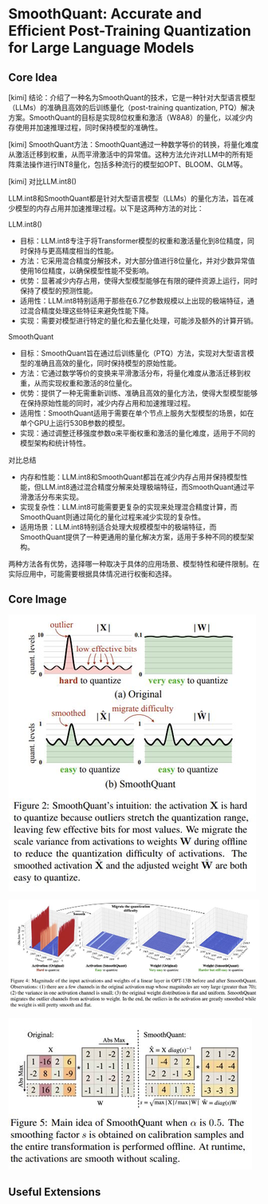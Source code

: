 # SmoothQuant: Accurate and Efficient Post-Training Quantization for Large Language Models

## Core Idea
[kimi] 结论：介绍了一种名为SmoothQuant的技术，它是一种针对大型语言模型（LLMs）的准确且高效的后训练量化（post-training quantization, PTQ）解决方案。SmoothQuant的目标是实现8位权重和激活（W8A8）的量化，以减少内存使用并加速推理过程，同时保持模型的准确性。

[kimi] SmoothQuant方法：SmoothQuant通过一种数学等价的转换，将量化难度从激活迁移到权重，从而平滑激活中的异常值。这种方法允许对LLM中的所有矩阵乘法操作进行INT8量化，包括多种流行的模型如OPT、BLOOM、GLM等。

[kimi] 对比LLM.int8()

LLM.int8和SmoothQuant都是针对大型语言模型（LLMs）的量化方法，旨在减少模型的内存占用并加速推理过程。以下是这两种方法的对比：

LLM.int8()
- 目标：LLM.int8专注于将Transformer模型的权重和激活量化到8位精度，同时保持与更高精度相当的性能。
- 方法：它采用混合精度分解技术，对大部分值进行8位量化，并对少数异常值使用16位精度，以确保模型性能不受影响。
- 优势：显著减少内存占用，使得大型模型能够在有限的硬件资源上运行，同时保持了模型的预测性能。
- 适用性：LLM.int8特别适用于那些在6.7亿参数规模以上出现的极端特征，通过混合精度处理这些特征来避免性能下降。
- 实现：需要对模型进行特定的量化和去量化处理，可能涉及额外的计算开销。

SmoothQuant
- 目标：SmoothQuant旨在通过后训练量化（PTQ）方法，实现对大型语言模型的准确且高效的量化，同时保持模型的原始性能。
- 方法：它通过数学等价的变换来平滑激活分布，将量化难度从激活迁移到权重，从而实现权重和激活的8位量化。
- 优势：提供了一种无需重新训练、准确且高效的量化方法，使得大型模型能够在保持原始性能的同时，减少内存占用和加速推理过程。
- 适用性：SmoothQuant适用于需要在单个节点上服务大型模型的场景，如在单个GPU上运行530B参数的模型。
- 实现：通过调整迁移强度参数α来平衡权重和激活的量化难度，适用于不同的模型架构和统计特性。

对比总结
- 内存和性能：LLM.int8和SmoothQuant都旨在减少内存占用并保持模型性能，但LLM.int8通过混合精度分解来处理极端特征，而SmoothQuant通过平滑激活分布来实现。
- 实现复杂性：LLM.int8可能需要更复杂的实现来处理混合精度计算，而SmoothQuant则通过简化的量化过程来减少实现的复杂性。
- 适用场景：LLM.int8特别适合处理大规模模型中的极端特征，而SmoothQuant提供了一种更通用的量化解决方案，适用于多种不同的模型架构。

两种方法各有优势，选择哪一种取决于具体的应用场景、模型特性和硬件限制。在实际应用中，可能需要根据具体情况进行权衡和选择。

## Core Image
![Figure 1](fig.1.jpg)

![Figure 4](fig.4.jpg)

![Figure 5](fig.5.jpg)

## Useful Extensions
